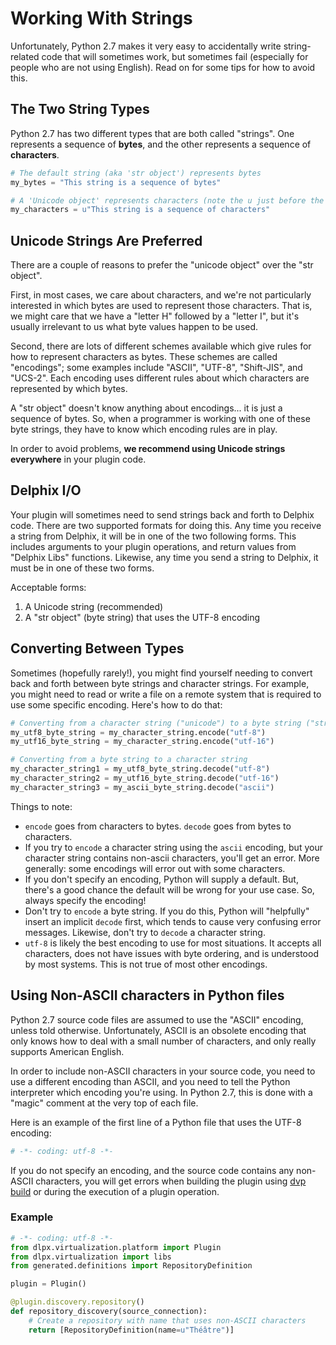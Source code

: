 # Working With Strings

Unfortunately, Python 2.7 makes it very easy to accidentally write string-related code that will sometimes work, but sometimes fail (especially for people who are not using English). Read on for some tips for how to avoid this.

## The Two String Types
Python 2.7 has two different types that are both called "strings". One represents
a sequence of **bytes**, and the other represents a sequence of **characters**.

```python
# The default string (aka 'str object') represents bytes
my_bytes = "This string is a sequence of bytes"

# A 'Unicode object' represents characters (note the u just before the quote)
my_characters = u"This string is a sequence of characters"
```

## Unicode Strings Are Preferred

There are a couple of reasons to prefer the "unicode object" over the "str object".

First, in most cases, we care about characters, and we're not particularly interested in which bytes
are used to represent those characters.  That is, we might care that we have a "letter H" followed by a "letter I", but it's usually irrelevant to us what byte values happen to be used.

Second, there are lots of different schemes available which give rules for how to represent characters as bytes. These schemes are called "encodings"; some examples include "ASCII", "UTF-8", "Shift-JIS", and "UCS-2".  Each encoding uses different rules about which characters are represented by which bytes.

A "str object" doesn't know anything about encodings... it is just a sequence of bytes. So, when a programmer is working with one of these byte strings, they have to know which encoding rules are in play.

In order to avoid problems, **we recommend using Unicode strings everywhere** in your plugin code.

## Delphix I/O

Your plugin will sometimes need to send strings back and forth to Delphix code. There are two supported formats for doing this.  Any time you receive a string from Delphix, it will be in one of the two following forms. This includes arguments to your plugin operations, and return values from "Delphix Libs" functions. Likewise, any time you send a string to Delphix, it must be in one of these two forms.

Acceptable forms:

1. A Unicode string (recommended)
2. A "str object" (byte string) that uses the UTF-8 encoding

## Converting Between Types

Sometimes (hopefully rarely!), you might find yourself needing to convert back and forth between byte strings and character strings. For example, you might need to read or write a file on a remote system that is required to use some specific encoding. Here's how to do that:

```python
# Converting from a character string ("unicode") to a byte string ("str")
my_utf8_byte_string = my_character_string.encode("utf-8")
my_utf16_byte_string = my_character_string.encode("utf-16")

# Converting from a byte string to a character string
my_character_string1 = my_utf8_byte_string.decode("utf-8")
my_character_string2 = my_utf16_byte_string.decode("utf-16")
my_character_string3 = my_ascii_byte_string.decode("ascii")
```

Things to note:

- `encode` goes from characters to bytes. `decode` goes from bytes to characters.
- If you try to `encode` a character string using the `ascii` encoding, but your character string contains non-ascii characters, you'll get an error. More generally: some encodings will error out with some characters.
- If you don't specify an encoding, Python will supply a default. But, there's a good chance the default will be wrong for your use case. So, always specify the encoding!
- Don't try to `encode` a byte string. If you do this, Python will "helpfully" insert an implicit `decode` first, which tends to cause very confusing error messages. Likewise, don't try to `decode` a character string.
- `utf-8` is likely the best encoding to use for most situations. It accepts all characters, does not have issues with byte ordering, and is understood by most systems. This is not true of most other encodings.

## Using Non-ASCII characters in Python files

Python 2.7 source code files are assumed to use the "ASCII" encoding, unless told otherwise. Unfortunately, ASCII is an obsolete encoding that only knows how to deal with a small number of characters, and only really supports American English.

In order to include non-ASCII characters in your source code, you need to use a different encoding than ASCII, and you need to tell the Python interpreter which encoding you're using.  In Python 2.7, this is done with a "magic" comment at the very top of each file.

Here is an example of the first line of a Python file that uses the UTF-8 encoding:
```python
# -*- coding: utf-8 -*-
```

If you do not specify an encoding, and the source code contains any non-ASCII characters, you will get errors
 when building the plugin using [dvp build](../References/CLI.md#build) or during the execution of a plugin operation.

### Example

```python
# -*- coding: utf-8 -*-
from dlpx.virtualization.platform import Plugin
from dlpx.virtualization import libs
from generated.definitions import RepositoryDefinition

plugin = Plugin()

@plugin.discovery.repository()
def repository_discovery(source_connection):
    # Create a repository with name that uses non-ASCII characters
    return [RepositoryDefinition(name=u"Théâtre")]
```
